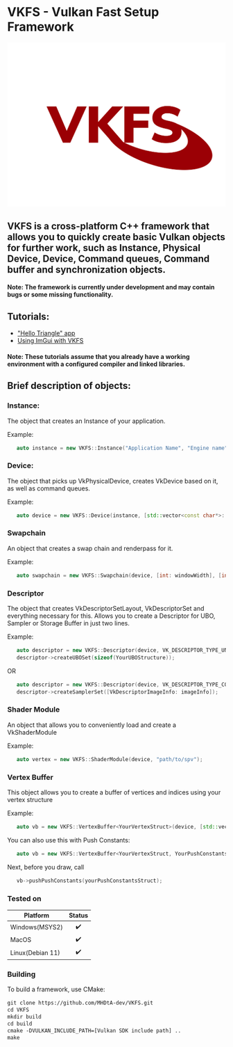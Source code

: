 # VKFS - Vulkan Fast Setup Framework

![Logo](logo.PNG)

## VKFS is a cross-platform C++ framework that allows you to quickly create basic Vulkan objects for further work, such as Instance, Physical Device, Device, Command queues, Command buffer and synchronization objects.

#### Note: The framework is currently under development and may contain bugs or some missing functionality.

## Tutorials:
- ["Hello Triangle" app](tutorials/VKFS-Hello-Triangle-Tutorial.md)
- [Using ImGui with VKFS](tutorials/VKFS-Imgui-Tutorial.md)

#### Note: These tutorials assume that you already have a working environment with a configured compiler and linked libraries.

## Brief description of objects:

### Instance:
The object that creates an Instance of your application.

Example:
```cpp
   auto instance = new VKFS::Instance("Application Name", "Engine name", [std::vector<const char*>: instanceExtensions], [bool: enableValidationLayers], [OPTIONAL uint32_t API_VERSION=VK_API_VERSION_1_2]);
```

### Device:
The object that picks up VkPhysicalDevice, creates VkDevice based on it, as well as command queues.

Example:
```cpp
   auto device = new VKFS::Device(instance, [std::vector<const char*>: deviceExtensions]);
```

### Swapchain
An object that creates a swap chain and renderpass for it.

Example:
```cpp
   auto swapchain = new VKFS::Swapchain(device, [int: windowWidth], [int: windowHeight]);
```

### Descriptor
The object that creates VkDescriptorSetLayout, VkDescriptorSet and everything necessary for this. Allows you to create a Descriptor for UBO, Sampler or Storage Buffer in just two lines.

Example:
```cpp
   auto descriptor = new VKFS::Descriptor(device, VK_DESCRIPTOR_TYPE_UNIFORM_BUFFER, [VkShaderStageFlagBits: shaderStage]);
   descriptor->createUBOSet(sizeof(YourUBOStructure));
```
OR

```cpp
   auto descriptor = new VKFS::Descriptor(device, VK_DESCRIPTOR_TYPE_COMBINED_IMAGE_SAMPLER, [VkShaderStageFlagBits: shaderStage]);
   descriptor->createSamplerSet([VkDescriptorImageInfo: imageInfo]);
```

### Shader Module
An object that allows you to conveniently load and create a VkShaderModule

Example:
```cpp
   auto vertex = new VKFS::ShaderModule(device, "path/to/spv");
```


### Vertex Buffer
This object allows you to create a buffer of vertices and indices using your vertex structure

Example:
```cpp
   auto vb = new VKFS::VertexBuffer<YourVertexStruct>(device, [std::vector<YourVertexStruct> vertices], [std::vector<uint32_t> indices]);
```

You can also use this with Push Constants:
```cpp
   auto vb = new VKFS::VertexBuffer<YourVertexStruct, YourPushConstantsStruct>(device, [std::vector<YourVertexStruct> vertices], [std::vector<uint32_t> indices]);
```
Next, before you draw, call
```cpp
   vb->pushPushConstants(yourPushConstantsStruct);
```



### Tested on
|Platform|Status |
|-------|:-: |
|Windows(MSYS2)| ✔️ |
|MacOS  | ✔️ |
|Linux(Debian 11)  | ✔️ |


### Building
To build a framework, use CMake:

```
git clone https://github.com/MHDtA-dev/VKFS.git
cd VKFS
mkdir build
cd build
cmake -DVULKAN_INCLUDE_PATH=[Vulkan SDK include path] ..
make
```
